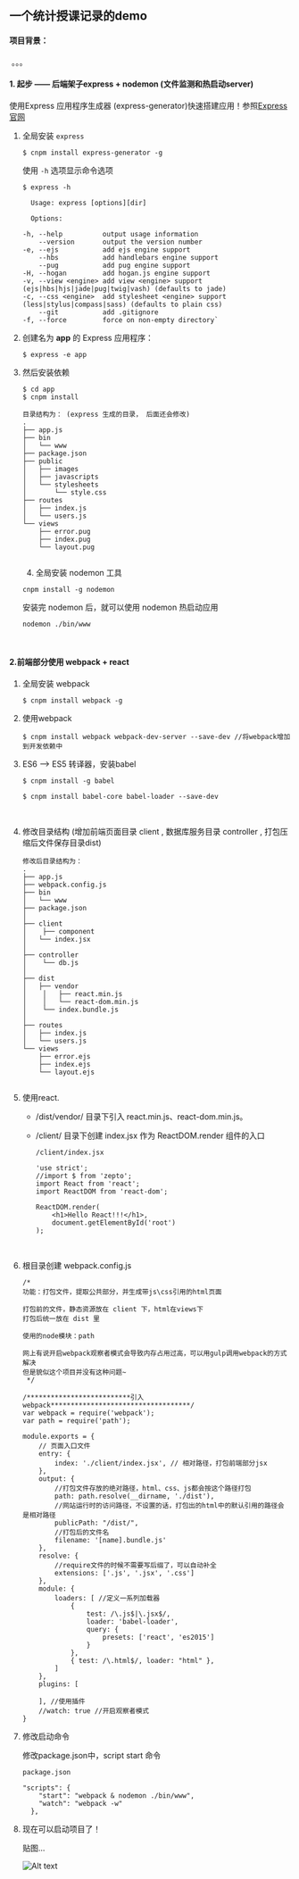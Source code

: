 ##  										一个统计授课记录的demo

#### 项目背景： 

​	。。。



#### 1. 起步 —— 后端架子express + nodemon (文件监测和热启动server)

使用Express 应用程序生成器 (express-generator)快速搭建应用！参照[Express官网](http://expressjs.com/)

 1.  全局安装  `express` 

     ```
     $ cnpm install express-generator -g
     ```

     使用 `-h` 选项显示命令选项

         $ express -h

           Usage: express [options][dir]

           Options:

         -h, --help          output usage information
             --version       output the version number
         -e, --ejs           add ejs engine support
             --hbs           add handlebars engine support
             --pug           add pug engine support
         -H, --hogan         add hogan.js engine support
         -v, --view <engine> add view <engine> support (ejs|hbs|hjs|jade|pug|twig|vash) (defaults to jade)
         -c, --css <engine>  add stylesheet <engine> support (less|stylus|compass|sass) (defaults to plain css)
             --git           add .gitignore
         -f, --force         force on non-empty directory`

 2.  创建名为 **app** 的 Express 应用程序：

     ````
     $ express -e app
     ````

 3.  然后安装依赖

     ````
     $ cd app
     $ cnpm install
     ````

     ````
     目录结构为： (express 生成的目录， 后面还会修改)
     .
     ├── app.js
     ├── bin
     │   └── www
     ├── package.json
     ├── public
     │   ├── images
     │   ├── javascripts
     │   └── stylesheets
     │       └── style.css
     ├── routes
     │   ├── index.js
     │   └── users.js
     └── views
         ├── error.pug
         ├── index.pug
         └── layout.pug
         
     ````

     4. 全局安装 nodemon 工具

     ```
     cnpm install -g nodemon
     ```

     安装完 nodemon 后，就可以使用 nodemon 热启动应用

     ```
     nodemon ./bin/www
     ```

     ​

#### 2.前端部分使用 webpack + react

1. 全局安装 webpack

   ````
   $ cnpm install webpack -g
   ````

2. 使用webpack

   ````
   $ cnpm install webpack webpack-dev-server --save-dev //将webpack增加到开发依赖中
   ````

3. ES6 --> ES5 转译器，安装babel

   ```
   $ cnpm install -g babel

   $ cnpm install babel-core babel-loader --save-dev
   ```

   ​

4. 修改目录结构 (增加前端页面目录 client , 数据库服务目录 controller , 打包压缩后文件保存目录dist)

   ```
   修改后目录结构为：
   .
   ├── app.js
   ├── webpack.config.js
   ├── bin
   │   └── www
   ├── package.json
   │
   ├── client
   │	├── component
   │   └── index.jsx
   │
   ├── controller
   │	└── db.js
   │
   ├── dist
   │   ├── vendor
   │	│	├── react.min.js
   │	│	└── react-dom.min.js
   │	└── index.bundle.js
   │       
   ├── routes
   │   ├── index.js
   │   └── users.js
   └── views
       ├── error.ejs
       ├── index.ejs
       └── layout.ejs
       
   ```

5. 使用react. 

   * /dist/vendor/ 目录下引入 react.min.js、react-dom.min.js。

   * /client/ 目录下创建 index.jsx 作为 ReactDOM.render 组件的入口

     ```
     /client/index.jsx

     'use strict';
     //import $ from 'zepto';
     import React from 'react';
     import ReactDOM from 'react-dom';

     ReactDOM.render(
         <h1>Hello React!!!</h1>,
         document.getElementById('root')
     );
     ```

     ​

6. 根目录创建 webpack.config.js

   ```
   /*
   功能：打包文件，提取公共部分，并生成带js\css引用的html页面

   打包前的文件，静态资源放在 client 下，html在views下
   打包后统一放在 dist 里

   使用的node模块：path

   网上有说开启webpack观察者模式会导致内存占用过高，可以用gulp调用webpack的方式解决
   但是貌似这个项目并没有这种问题~
    */

   /**************************引入webpack***********************************/
   var webpack = require('webpack');
   var path = require('path');

   module.exports = {
       // 页面入口文件
       entry: {
           index: './client/index.jsx', // 相对路径，打包前端部分jsx
       },
       output: {
           //打包文件存放的绝对路径，html、css、js都会按这个路径打包
           path: path.resolve(__dirname, './dist'),
           //网站运行时的访问路径，不设置的话，打包出的html中的默认引用的路径会是相对路径
           publicPath: "/dist/",
           //打包后的文件名 
           filename: '[name].bundle.js'
       },
       resolve: {
           //require文件的时候不需要写后缀了，可以自动补全
           extensions: ['.js', '.jsx', '.css']
       },
       module: {
           loaders: [ //定义一系列加载器
               {
                   test: /\.js$|\.jsx$/,
                   loader: 'babel-loader',
                   query: {
                       presets: ['react', 'es2015']
                   }
               },
               { test: /\.html$/, loader: "html" },
           ]
       },
       plugins: [

       ], //使用插件
       //watch: true //开启观察者模式
   }
   ```

7. 修改启动命令

   修改package.json中，script start 命令

   ```
   package.json

   "scripts": {
       "start": "webpack & nodemon ./bin/www",
       "watch": "webpack -w"
     },
   ```

8. 现在可以启动项目了！

   贴图...

   ![Alt text](http://wx1.sinaimg.cn/mw1024/752603d5gy1ffxfo43p7wj20gu03qjr7.jpg)

